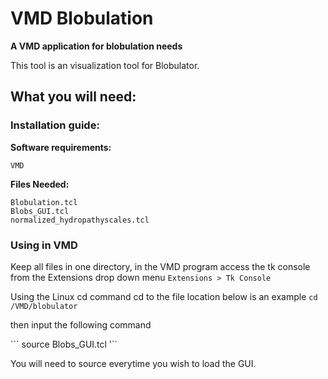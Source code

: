 # VMD Blobulation

**A VMD application for blobulation needs**

This tool is an visualization tool for Blobulator.

## What you will need: 

### Installation guide:

**Software requirements:** 

```VMD```

**Files Needed:**

``` 
Blobulation.tcl
Blobs_GUI.tcl
normalized_hydropathyscales.tcl
```

### Using in VMD

Keep all files in one directory, in the VMD program access the tk console
from the Extensions drop down menu 
`Extensions > Tk Console`

Using the Linux cd command cd to the file location below is an example
``` cd /VMD/blobulator ```
 
 then input the following command 

``` source Blobs_GUI.tcl '`` 

You will need to source everytime you wish to load the GUI. 
